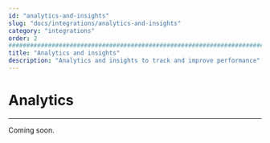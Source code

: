 ```yaml
---
id: "analytics-and-insights"
slug: "docs/integrations/analytics-and-insights"
category: "integrations"
order: 2
################################################################################
title: "Analytics and insights"
description: "Analytics and insights to track and improve performance"
---
```


# Analytics
---

Coming soon.
